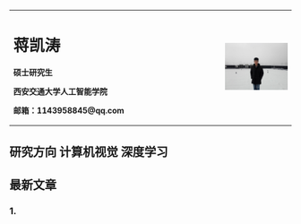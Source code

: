 <table border="0">
  <tr>
    <td width="75%">
      <h1>蒋凯涛</h1>
      <p><b>硕士研究生</b></p>
      <p><b>西安交通大学人工智能学院</b></p>
      <p><b>邮箱：1143958845@qq.com</b></p>
    </td>
    <td width="25%">
      <img src="/github2.jpg" width="100%">
    </td>
  </tr>
</table>

## 研究方向 计算机视觉 深度学习

## 最新文章
### 1.
